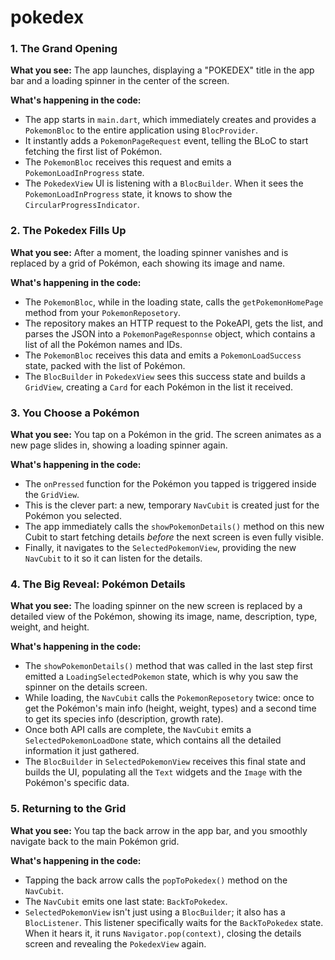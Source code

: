# pokedex

### 1. The Grand Opening

**What you see:** The app launches, displaying a "POKEDEX" title in the app bar and a loading spinner in the center of the screen.

**What's happening in the code:**
* The app starts in `main.dart`, which immediately creates and provides a `PokemonBloc` to the entire application using `BlocProvider`.
* It instantly adds a `PokemonPageRequest` event, telling the BLoC to start fetching the first list of Pokémon.
* The `PokemonBloc` receives this request and emits a `PokemonLoadInProgress` state.
* The `PokedexView` UI is listening with a `BlocBuilder`. When it sees the `PokemonLoadInProgress` state, it knows to show the `CircularProgressIndicator`.

### 2. The Pokedex Fills Up

**What you see:** After a moment, the loading spinner vanishes and is replaced by a grid of Pokémon, each showing its image and name.

**What's happening in the code:**
* The `PokemonBloc`, while in the loading state, calls the `getPokemonHomePage` method from your `PokemonReposetory`.
* The repository makes an HTTP request to the PokeAPI, gets the list, and parses the JSON into a `PokemonPageResponnse` object, which contains a list of all the Pokémon names and IDs.
* The `PokemonBloc` receives this data and emits a `PokemonLoadSuccess` state, packed with the list of Pokémon.
* The `BlocBuilder` in `PokedexView` sees this success state and builds a `GridView`, creating a `Card` for each Pokémon in the list it received.

### 3. You Choose a Pokémon

**What you see:** You tap on a Pokémon in the grid. The screen animates as a new page slides in, showing a loading spinner again.

**What's happening in the code:**
* The `onPressed` function for the Pokémon you tapped is triggered inside the `GridView`.
* This is the clever part: a new, temporary `NavCubit` is created just for the Pokémon you selected.
* The app immediately calls the `showPokemonDetails()` method on this new Cubit to start fetching details *before* the next screen is even fully visible.
* Finally, it navigates to the `SelectedPokemonView`, providing the new `NavCubit` to it so it can listen for the details.

### 4. The Big Reveal: Pokémon Details

**What you see:** The loading spinner on the new screen is replaced by a detailed view of the Pokémon, showing its image, name, description, type, weight, and height.

**What's happening in the code:**
* The `showPokemonDetails()` method that was called in the last step first emitted a `LoadingSelectedPokemon` state, which is why you saw the spinner on the details screen.
* While loading, the `NavCubit` calls the `PokemonReposetory` twice: once to get the Pokémon's main info (height, weight, types) and a second time to get its species info (description, growth rate).
* Once both API calls are complete, the `NavCubit` emits a `SelectedPokemonLoadDone` state, which contains all the detailed information it just gathered.
* The `BlocBuilder` in `SelectedPokemonView` receives this final state and builds the UI, populating all the `Text` widgets and the `Image` with the Pokémon's specific data.

### 5. Returning to the Grid

**What you see:** You tap the back arrow in the app bar, and you smoothly navigate back to the main Pokémon grid.

**What's happening in the code:**
* Tapping the back arrow calls the `popToPokedex()` method on the `NavCubit`.
* The `NavCubit` emits one last state: `BackToPokedex`.
* `SelectedPokemonView` isn't just using a `BlocBuilder`; it also has a `BlocListener`. This listener specifically waits for the `BackToPokedex` state. When it hears it, it runs `Navigator.pop(context)`, closing the details screen and revealing the `PokedexView` again.
